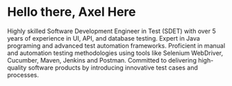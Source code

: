 # Hello there, Axel Here 

Highly skilled Software Development Engineer in Test (SDET) with over 5 years of experience in UI, API, and database testing.
Expert in Java programing and advanced test automation frameworks. Proficient in manual and automation testing
methodologies using tools like Selenium WebDriver, Cucumber, Maven, Jenkins and Postman. Committed to delivering high-quality
software products by introducing innovative test cases and processes.
